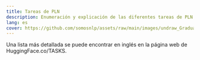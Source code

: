 ```yaml
---
title: Tareas de PLN
description: Enumeración y explicación de las diferentes tareas de PLN
lang: es
cover: https://github.com/somosnlp/assets/raw/main/images/undraw_Graduation_re_gthn.svg
---
```


Una lista más detallada se puede encontrar en inglés en la página web de HuggingFace.co/TASKS.
